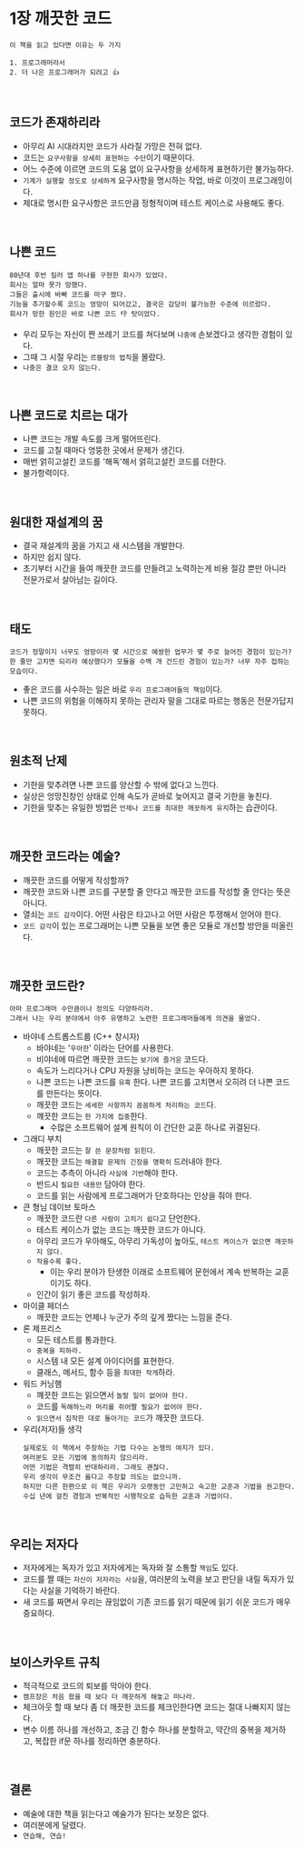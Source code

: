 # 1장 **깨끗한 코드**

```
이 책을 읽고 있다면 이유는 두 가지

1. 프로그래머라서
2. 더 나은 프로그래머가 되려고 👍
```

<br/>

## **코드가 존재하리라**
- 아무리 AI 시대라지만 코드가 사라질 가망은 전혀 없다.
- 코드는 `요구사항을 상세히 표현하는 수단`이기 때문이다.
- 어느 수준에 이르면 코드의 도움 없이 요구사항을 상세하게 표현하기란 불가능하다.
- `기계가 실행할 정도로 상세하게` 요구사항을 명시하는 작업, 바로 이것이 프로그래밍이다.
- 제대로 명시한 요구사항은 코드만큼 정형적이며 테스트 케이스로 사용해도 좋다.

<br/>

## **나쁜 코드**
```
80년대 후반 킬러 앱 하나를 구현한 회사가 있었다.
회사는 얼마 못가 망했다.
그들은 출시에 바빠 코드를 마구 짰다.
기능을 추가할수록 코드는 엉망이 되어갔고, 결국은 감당이 불가능한 수준에 이르렀다.
회사가 망한 원인은 바로 나쁜 코드 👎 탓이었다.
```
- 우리 모두는 자신이 짠 쓰레기 코드를 쳐다보며 `나중에` 손보겠다고 생각한 경험이 있다.
- 그때 그 시절 우리는 `르블랑의 법칙`을 몰랐다.
- `나중은 결코 오지 않는다.`

<br/>

## 나쁜 코드로 치르는 대가
- 나쁜 코드는 개발 속도를 크게 떨어뜨린다.
- 코드를 고칠 때마다 엉뚱한 곳에서 문제가 생긴다.
- 매번 얽히고설킨 코드를 '해독'해서 얽히고설킨 코드를 더한다.
- 불가항력이다.

<br/>

## 원대한 재설계의 꿈
- 결국 재설계의 꿈을 가지고 새 시스템을 개발한다.
- 하지만 쉽지 않다. 
- 초기부터 시간을 들여 깨끗한 코드를 만들려고 노력하는게 비용 절감 뿐만 아니라 전문가로서 살아남는 길이다.

<br/>

## 태도
```
코드가 정말이지 너무도 엉망이라 몇 시간으로 예쌍한 업무가 몇 주로 늘어진 경험이 있는가? 한 줄만 고치면 되리라 예상했다가 모듈을 수백 개 건드린 경험이 있는가? 너무 자주 접하는 모습이다.
```
- 좋은 코드를 사수하는 일은 바로 `우리 프로그래머들의 책임`이다.
- 나쁜 코드의 위험을 이해하지 못하는 관리자 말을 그대로 따르는 행동은 전문가답지 못하다.

<br/>

## 원초적 난제
- 기한을 맞추려면 나쁜 코드를 양산할 수 밖에 없다고 느낀다. 
- 실상은 엉망진창인 상태로 인해 속도가 곧바로 늦어지고 결국 기한을 놓친다.
- 기한을 맞추는 유일한 방법은 `언제나 코드를 최대한 깨끗하게 유지`하는 습관이다.

<br/>

## 깨끗한 코드라는 예술?
- 깨끗한 코드를 어떻게 작성할까?
- 깨끗한 코드와 나쁜 코드를 구분할 줄 안다고 깨끗한 코드를 작성할 줄 안다는 뜻은 아니다.
- 열쇠는 `코드 감각`이다. 어떤 사람은 타고나고 어떤 사람은 투쟁해서 얻어야 한다.
- `코드 감각`이 있는 프로그래머는 나쁜 모듈을 보면 좋은 모듈로 개선할 방안을 떠올린다.

<br/>

## 깨끗한 코드란?
```
아마 프로그래머 수만큼이나 정의도 다양하리라.
그래서 나는 우리 분야에서 아주 유명하고 노련한 프로그래머들에게 의견을 물었다.
```
- 바야네 스트롭스트룹 (C++ 창시자)
    - 바야네는 '`우아한`' 이라는 단어를 사용한다.
    - 비야네에 따르면 깨끗한 코드는 `보기에 즐거운` 코드다.
    - 속도가 느리다거나 CPU 자원을 낭비하는 코드는 우아하지 못하다.
    - 나쁜 코드는 나쁜 코드를 `유혹` 한다. 나쁜 코드를 고치면서 오히려 더 나쁜 코드를 만든다는 뜻이다.
    - 깨끗한 코드는 `세세한 사항까지 꼼꼼하게 처리하는 코드`다.
    - 꺠끗한 코드는 `한 가지에 집중`한다. 
        - 수많은 소프트웨어 설계 원칙이 이 간단한 교훈 하나로 귀결된다.
- 그래디 부치
    - 깨끗한 코드는 `잘 쓴 문장처럼 읽힌다`.
    - 깨끗한 코드는 `해결할 문제의 긴장을 명확히` 드러내야 한다.
    - 코드는 추측이 아니라 `사실에 기반`해야 한다.
    - 반드시 `필요한 내용만` 담아야 한다.
    - 코드를 읽는 사람에게 프로그래머가 단호하다는 인상을 줘야 한다.
- 큰 형님 데이브 토마스
    - 깨끗한 코드란 `다른 사람이 고치기 쉽다`고 단언한다.
    - 테스트 케이스가 없는 코드는 깨끗한 코드가 아니다.
    - 아무리 코드가 우아해도, 아무리 가독성이 높아도, `테스트 케이스가 없으면 깨끗하지 않다.`
    - `작을수록 좋다.`
        - 이는 우리 분야가 탄생한 이래로 소프트웨어 문헌에서 계속 반복하는 교훈이기도 하다.
    - 인간이 읽기 좋은 코드를 작성하자.
- 마이클 페더스
    - 깨끗한 코드는 언제나 누군가 주의 깊게 짰다는 느낌을 준다.
- 론 제프리스
    - 모든 테스트를 통과한다.
    - `중복을 피하라.`
    - 시스템 내 모든 설계 아이디어를 표현한다.
    - 클래스, 메서드, 함수 등을 `최대한 작게`하라.
- 워드 커닝햄
    - 꺠끗한 코드는 읽으면서 `놀랄 일이 없어야 한다.`
    - 코드를 `독해하느라 머리를 쥐어짤 필요가 없어야 한다.`
    - `읽으면서 짐작한 대로 돌아가는 코드`가 깨끗한 코드다.
- 우리(저자)들 생각
    ```
    실제로도 이 책에서 주장하는 기법 다수는 논쟁의 여지가 있다.
    여러분도 모든 기법에 동의하지 않으리라.
    어떤 기법은 격렬히 반대하리라. 그래도 괜찮다.
    우리 생각이 무조건 옳다고 주장할 의도는 없으니까.
    하지만 다른 한편으로 이 책은 우리가 오랫동안 고민하고 숙고한 교훈과 기법을 권고한다.
    수십 년에 걸친 경험과 반복적인 시행착오로 습득한 교훈과 기법이다.
    ```

<br/>

## 우리는 저자다
- 저자에게는 독자가 있고 저자에게는 독자와 잘 소통할 `책임`도 있다.
- 코드를 짤 때는 `자신이 저자라는 사실`을, 여러분의 노력을 보고 판단을 내릴 독자가 있다는 사실을 기억하기 바란다.
- 새 코드를 짜면서 우리는 끊임없이 기존 코드를 읽기 때문에 읽기 쉬운 코드가 매우 중요하다.

<br/>

## 보이스카우트 규칙
- 적극적으로 코드의 퇴보를 막아야 한다.
- `캠프장은 처음 왔을 때 보다 더 깨끗하게 해놓고 떠나라.`
- 체크아웃 할 때 보다 좀 더 깨끗한 코드를 체크인한다면 코드는 절대 나빠지지 않는다.
- 변수 이름 하나를 개선하고, 조금 긴 함수 하나를 분할하고, 약간의 중복을 제거하고, 복잡한 if문 하나를 정리하면 충분하다.

</br>

## 결론
- 예술에 대한 책을 읽는다고 예술가가 된다는 보장은 없다.
- 여러분에게 달렸다.
- `연습해, 연습!`
